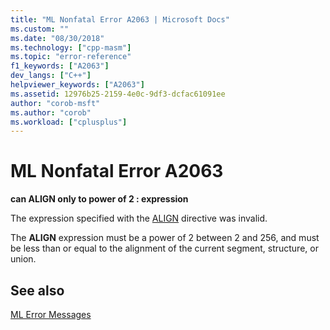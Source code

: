```yaml
---
title: "ML Nonfatal Error A2063 | Microsoft Docs"
ms.custom: ""
ms.date: "08/30/2018"
ms.technology: ["cpp-masm"]
ms.topic: "error-reference"
f1_keywords: ["A2063"]
dev_langs: ["C++"]
helpviewer_keywords: ["A2063"]
ms.assetid: 12976b25-2159-4e0c-9df3-dcfac61091ee
author: "corob-msft"
ms.author: "corob"
ms.workload: ["cplusplus"]
---
```

# ML Nonfatal Error A2063

**can ALIGN only to power of 2 : expression**

The expression specified with the [ALIGN](../../assembler/masm/align-masm.md) directive was invalid.

The **ALIGN** expression must be a power of 2 between 2 and 256, and must be less than or equal to the alignment of the current segment, structure, or union.

## See also

[ML Error Messages](../../assembler/masm/ml-error-messages.md)<br/>